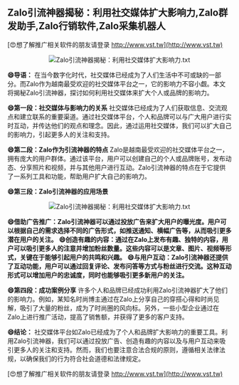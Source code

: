 ## **Zalo引流神器揭秘：利用社交媒体扩大影响力,Zalo群发助手,Zalo行销软件,Zalo采集机器人**

[😍想了解推广相关软件的朋友请登录 http://www.vst.tw](http://www.vst.tw)

 <center><img src="https://vst.tw/MP4/tuiguang/png/5.png" alt="Zalo引流神器揭秘：利用社交媒体扩大影响力.txt"></center>

**😄导语：**
在当今数字化时代，社交媒体已经成为了人们生活中不可或缺的一部分。而Zalo作为越南最受欢迎的社交媒体平台之一，它的影响力不容小觑。本文将揭秘Zalo引流神器，探讨如何利用社交媒体来扩大个人或品牌的影响力。

**😄第一段：社交媒体与影响力的关系**
社交媒体已经成为了人们获取信息、交流观点和建立联系的重要渠道。通过社交媒体平台，个人和品牌可以与广大用户进行实时互动，并传达他们的观点和理念。因此，通过运用社交媒体，我们可以扩大自己的影响力，引起更多人的关注和支持。

**😄第二段：Zalo作为引流神器的特点**
Zalo是越南最受欢迎的社交媒体平台之一，拥有庞大的用户群体。通过该平台，用户可以创建自己的个人或品牌账号，发布动态、分享照片和视频，并与其他用户进行互动。Zalo引流神器的特点在于它提供了一系列工具和功能，帮助用户扩大自己的影响力。

**😄第三段：Zalo引流神器的应用场景**

 <center><img src="https://vst.tw/MP4/tuiguang/png/4.png" alt="Zalo引流神器揭秘：利用社交媒体扩大影响力.txt"></center>

**😄借助广告推广：Zalo引流神器可以通过投放广告来扩大用户的曝光度。用户可以根据自己的需求选择不同的广告形式，如推送通知、横幅广告等，从而吸引更多潜在用户的关注。**
**😄创造有趣的内容：通过在Zalo上发布有趣、独特的内容，用户可以吸引更多人的注意并增加粉丝数量。这些内容可以是文章、图片、视频等形式，关键在于能够引起用户的共鸣和兴趣。**
**😄与用户互动：Zalo引流神器还提供了互动功能，用户可以通过回复评论、发布问答等方式与粉丝进行交流。这种互动形式可以增加用户的忠诚度，同时也能够吸引更多新用户的关注。**

**😄第四段：成功案例分享**
许多个人和品牌已经成功利用Zalo引流神器扩大了他们的影响力。例如，某知名时尚博主通过在Zalo上分享自己的穿搭心得和时尚见解，吸引了大量的粉丝，成为了时尚圈的风向标。另外，一些小型企业通过在Zalo上进行推广活动，提高了销售额，并获得了更多的客户支持。

**😄结论：**
社交媒体平台如Zalo已经成为了个人和品牌扩大影响力的重要工具。利用Zalo引流神器，我们可以通过投放广告、创造有趣的内容以及与用户互动来吸引更多人的关注和支持。然而，我们也要注意合法合规的原则，遵循相关法律法规，以确保我们的行为符合社会道德和法律规定。

[😍想了解推广相关软件的朋友请登录 http://www.vst.tw](http://www.vst.tw)



